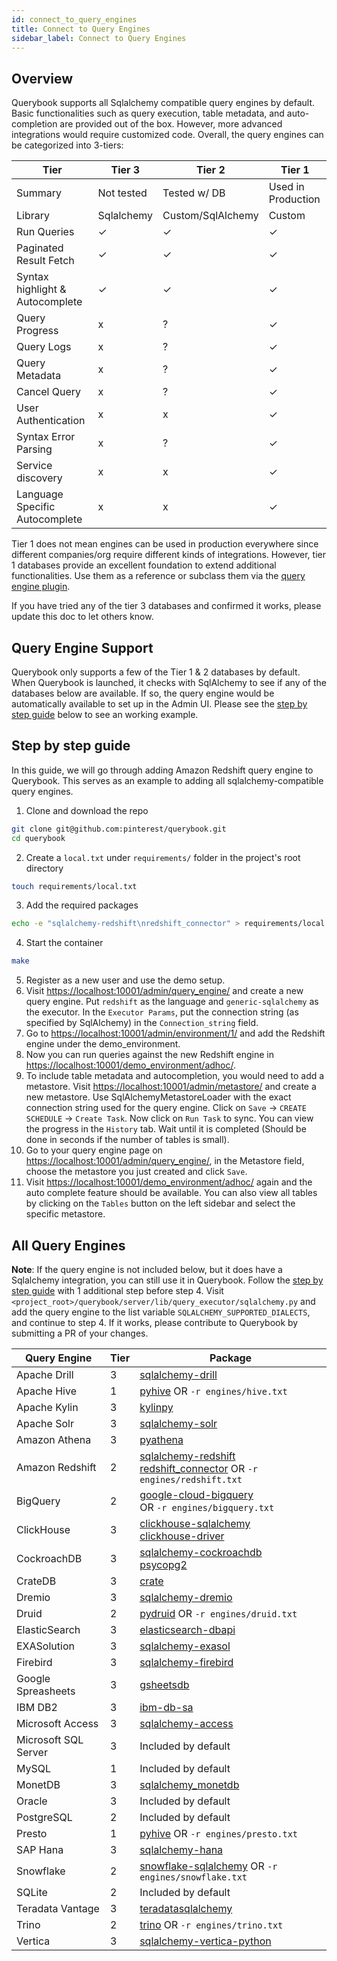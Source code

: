 ```yaml
---
id: connect_to_query_engines
title: Connect to Query Engines
sidebar_label: Connect to Query Engines
---
```


## Overview

Querybook supports all Sqlalchemy compatible query engines by default. Basic functionalities such as query execution, table metadata, and auto-completion are provided out of the box. However, more advanced integrations would require customized code. Overall, the query engines can be categorized into 3-tiers:

| Tier                            | Tier 3     | Tier 2            | Tier 1             |
| ------------------------------- | ---------- | ----------------- | ------------------ |
| Summary                         | Not tested | Tested w/ DB      | Used in Production |
| Library                         | Sqlalchemy | Custom/SqlAlchemy | Custom             |
| Run Queries                     | ✓          | ✓                 | ✓                  |
| Paginated Result Fetch          | ✓          | ✓                 | ✓                  |
| Syntax highlight & Autocomplete | ✓          | ✓                 | ✓                  |
| Query Progress                  | x          | ?                 | ✓                  |
| Query Logs                      | x          | ?                 | ✓                  |
| Query Metadata                  | x          | ?                 | ✓                  |
| Cancel Query                    | x          | ?                 | ✓                  |
| User Authentication             | x          | x                 | ✓                  |
| Syntax Error Parsing            | x          | ?                 | ✓                  |
| Service discovery               | x          | x                 | ✓                  |
| Language Specific Autocomplete  | x          | x                 | ✓                  |

Tier 1 does not mean engines can be used in production everywhere since different companies/org require different kinds of integrations. However, tier 1 databases provide an excellent foundation to extend additional functionalities. Use them as a reference or subclass them via the [query engine plugin](../integrations/add_query_engine.md).

If you have tried any of the tier 3 databases and confirmed it works, please update this doc to let others know.

## Query Engine Support

Querybook only supports a few of the Tier 1 & 2 databases by default. When Querybook is launched, it checks with SqlAlchemy to see if any of the databases below are available. If so, the query engine would be automatically available to set up in the Admin UI. Please see the [step by step guide](#step-by-step-guide) below to see an working example.

## Step by step guide

In this guide, we will go through adding Amazon Redshift query engine to Querybook. This serves as an example to adding all sqlalchemy-compatible query engines.

1. Clone and download the repo

```sh
git clone git@github.com:pinterest/querybook.git
cd querybook
```

2. Create a `local.txt` under `requirements/` folder in the project's root directory

```sh
touch requirements/local.txt
```

3. Add the required packages

```sh
echo -e "sqlalchemy-redshift\nredshift_connector" > requirements/local.txt
```

4. Start the container

```sh
make
```

5. Register as a new user and use the demo setup.
6. Visit [https://localhost:10001/admin/query_engine/](https://localhost:10001/admin/query_engine/) and create a new query engine. Put `redshift` as the language and `generic-sqlalchemy` as the executor. In the `Executor Params`, put the connection string (as specified by SqlAlchemy) in the `Connection_string` field.
7. Go to [https://localhost:10001/admin/environment/1/](https://localhost:10001/admin/environment/1/) and add the Redshift engine under the demo_environment.
8. Now you can run queries against the new Redshift engine in [https://localhost:10001/demo_environment/adhoc/](https://localhost:10001/demo_environment/adhoc/).
9. To include table metadata and autocompletion, you would need to add a metastore. Visit [https://localhost:10001/admin/metastore/](https://localhost:10001/admin/metastore/) and create a new metastore. Use SqlAlchemyMetastoreLoader with the exact connection string used for the query engine. Click on `Save` -> `CREATE SCHEDULE` -> `Create Task`. Now click on `Run Task` to sync. You can view the progress in the `History` tab. Wait until it is completed (Should be done in seconds if the number of tables is small).
10. Go to your query engine page on [https://localhost:10001/admin/query_engine/](https://localhost:10001/admin/query_engine/), in the Metastore field, choose the metastore you just created and click `Save`.
11. Visit [https://localhost:10001/demo_environment/adhoc/](https://localhost:10001/demo_environment/adhoc/) again and the auto complete feature should be available. You can also view all tables by clicking on the `Tables` button on the left sidebar and select the specific metastore.

## All Query Engines

**Note**: If the query engine is not included below, but it does have a Sqlalchemy integration, you can still use it in Querybook. Follow the [step by step guide](#step-by-step-guide) with 1 additional step before step 4. Visit `<project_root>/querybook/server/lib/query_executor/sqlalchemy.py` and add the query engine to the list variable `SQLALCHEMY_SUPPORTED_DIALECTS`, and continue to step 4. If it works, please contribute to Querybook by submitting a PR of your changes.

| Query Engine         | Tier | Package                                                                                                                                                                  |
| -------------------- | ---- | ------------------------------------------------------------------------------------------------------------------------------------------------------------------------ |
| Apache Drill         | 3    | [sqlalchemy-drill](https://pypi.org/project/sqlalchemy-drill/)                                                                                                           |
| Apache Hive          | 1    | [pyhive](https://pypi.org/project/PyHive/) OR `-r engines/hive.txt`                                                                                                      |
| Apache Kylin         | 3    | [kylinpy](https://pypi.org/project/kylinpy/)                                                                                                                             |
| Apache Solr          | 3    | [sqlalchemy-solr](https://pypi.org/project/sqlalchemy-solr/)                                                                                                             |
| Amazon Athena        | 3    | [pyathena](https://pypi.org/project/pyathena/)                                                                                                                           |
| Amazon Redshift      | 2    | [sqlalchemy-redshift](https://pypi.org/project/sqlalchemy-redshift/)<br/>[redshift_connector](https://pypi.org/project/redshift-connector/) OR `-r engines/redshift.txt` |
| BigQuery             | 2    | [google-cloud-bigquery](https://pypi.org/project/google-cloud-bigquery/)<br/> OR `-r engines/bigquery.txt`                                                               |
| ClickHouse           | 3    | [clickhouse-sqlalchemy](https://pypi.org/project/clickhouse-sqlalchemy/)<br/>[clickhouse-driver](https://pypi.org/project/clickhouse-driver/)                            |
| CockroachDB          | 3    | [sqlalchemy-cockroachdb](https://pypi.org/project/sqlalchemy-cockroachdb/)<br/>[psycopg2](https://pypi.org/project/psycopg2/)                                            |
| CrateDB              | 3    | [crate](https://pypi.org/project/crate/)                                                                                                                                 |
| Dremio               | 3    | [sqlalchemy-dremio](https://pypi.org/project/sqlalchemy-dremio/)                                                                                                         |
| Druid                | 2    | [pydruid](https://pypi.org/project/pydruid/) OR `-r engines/druid.txt`                                                                                                   |
| ElasticSearch        | 3    | [elasticsearch-dbapi](https://pypi.org/project/elasticsearch-dbapi/0.2.1/)                                                                                               |
| EXASolution          | 3    | [sqlalchemy-exasol](https://pypi.org/project/sqlalchemy-exasol/)                                                                                                         |
| Firebird             | 3    | [sqlalchemy-firebird](https://pypi.org/project/sqlalchemy-firebird/)                                                                                                     |
| Google Spreasheets   | 3    | [gsheetsdb](https://pypi.org/project/gsheetsdb/)                                                                                                                         |
| IBM DB2              | 3    | [ibm-db-sa](https://pypi.org/project/ibm-db-sa/)                                                                                                                         |
| Microsoft Access     | 3    | [sqlalchemy-access](https://pypi.org/project/sqlalchemy-access/)                                                                                                         |
| Microsoft SQL Server | 3    | Included by default                                                                                                                                                      |
| MySQL                | 1    | Included by default                                                                                                                                                      |
| MonetDB              | 3    | [sqlalchemy_monetdb](https://pypi.org/project/sqlalchemy_monetdb/)                                                                                                       |
| Oracle               | 3    | Included by default                                                                                                                                                      |
| PostgreSQL           | 2    | Included by default                                                                                                                                                      |
| Presto               | 1    | [pyhive](https://pypi.org/project/PyHive/) OR `-r engines/presto.txt`                                                                                                    |
| SAP Hana             | 3    | [sqlalchemy-hana](https://pypi.org/project/sqlalchemy-hana/0.2.2/)                                                                                                       |
| Snowflake            | 2    | [snowflake-sqlalchemy](https://pypi.org/project/snowflake-sqlalchemy/) OR `-r engines/snowflake.txt`                                                                     |
| SQLite               | 2    | Included by default                                                                                                                                                      |
| Teradata Vantage     | 3    | [teradatasqlalchemy](https://pypi.org/project/teradatasqlalchemy/)                                                                                                       |
| Trino                | 2    | [trino](https://github.com/trinodb/trino-python-client) OR `-r engines/trino.txt`                                                                                        |
| Vertica              | 3    | [sqlalchemy-vertica-python](https://pypi.org/project/sqlalchemy-vertica-python/)                                                                                         |

